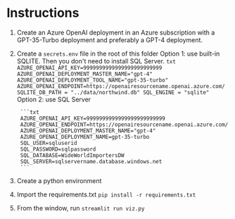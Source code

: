 # Instructions
1. Create an Azure OpenAI deployment in an Azure subscription with a GPT-35-Turbo deployment and preferably a GPT-4 deployment.
2. Create a `secrets.env` file in the root of this folder
    Option 1: use built-in SQLITE. Then you don't need to install SQL Server.
        ```txt
        AZURE_OPENAI_API_KEY=9999999999999999999999999
        AZURE_OPENAI_DEPLOYMENT_MASTER_NAME="gpt-4"
        AZURE_OPENAI_DEPLOYMENT_TOOL_NAME="gpt-35-turbo"
        AZURE_OPENAI_ENDPOINT=https://openairesourcename.openai.azure.com/
        SQLITE_DB_PATH = "../data/northwind.db"
        SQL_ENGINE = "sqlite"
        ```
    Option 2: use SQL Server

        ```txt
        AZURE_OPENAI_API_KEY=9999999999999999999999999
        AZURE_OPENAI_ENDPOINT=https://openairesourcename.openai.azure.com/
        AZURE_OPENAI_DEPLOYMENT_MASTER_NAME="gpt-4"
        AZURE_OPENAI_DEPLOYMENT_NAME=gpt-35-turbo
        SQL_USER=sqluserid
        SQL_PASSWORD=sqlpassword
        SQL_DATABASE=WideWorldImportersDW
        SQL_SERVER=sqlservername.database.windows.net
        ```
3. Create a python environment
4. Import the requirements.txt `pip install -r requirements.txt`
5. From the window, run `streamlit run viz.py`